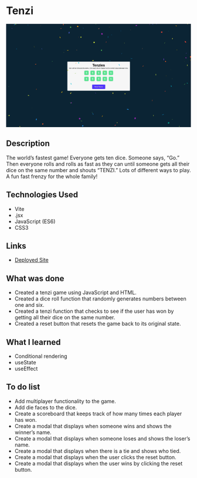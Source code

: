 # Tenzi

![Screenshot](./src/assets/Screenshot.webp)

## Description

The world’s fastest game! Everyone gets ten dice. Someone says, “Go.” Then everyone rolls and rolls as fast as they can until someone gets all their dice on the same number and shouts “TENZI.” Lots of different ways to play. A fun fast frenzy for the whole family!

## Technologies Used

- Vite
- .jsx
- JavaScript (ES6)
- CSS3

## Links

- [Deployed Site](https://tenzi-game.netlify.app/)

## What was done

- Created a tenzi game using JavaScript and HTML.
- Created a dice roll function that randomly generates numbers between one and six.
- Created a tenzi function that checks to see if the user has won by getting all their dice on the same number.
- Created a reset button that resets the game back to its original state.

## What I learned

- Conditional rendering
- useState
- useEffect

## To do list

- Add multiplayer functionality to the game.
- Add die faces to the dice.
- Create a scoreboard that keeps track of how many times each player has won.
- Create a modal that displays when someone wins and shows the winner’s name.
- Create a modal that displays when someone loses and shows the loser’s name.
- Create a modal that displays when there is a tie and shows who tied.
- Create a modal that displays when the user clicks the reset button.
- Create a modal that displays when the user wins by clicking the reset button.
